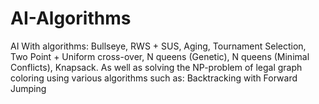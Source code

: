 # AI-Algorithms
AI With algorithms: Bullseye, RWS + SUS, Aging, Tournament Selection, Two Point + Uniform cross-over, N queens (Genetic), N queens (Minimal Conflicts), Knapsack. As well as solving the NP-problem of legal graph coloring using various algorithms such as: Backtracking with Forward Jumping

